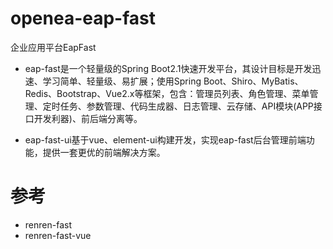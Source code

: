 # openea-eap-fast
企业应用平台EapFast

* eap-fast是一个轻量级的Spring Boot2.1快速开发平台，其设计目标是开发迅速、学习简单、轻量级、易扩展；使用Spring Boot、Shiro、MyBatis、Redis、Bootstrap、Vue2.x等框架，包含：管理员列表、角色管理、菜单管理、定时任务、参数管理、代码生成器、日志管理、云存储、API模块(APP接口开发利器)、前后端分离等。

* eap-fast-ui基于vue、element-ui构建开发，实现eap-fast后台管理前端功能，提供一套更优的前端解决方案。

# 参考
* renren-fast
* renren-fast-vue

